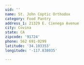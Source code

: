 ```yaml
---
uid: ''
name: St. John Coptic Orthodox
category: Food Pantry
address_1: 21329 E. Cienega Avenue
city: Covina
state: CA
zipcode: '91724'
phone: 562 691-0299
latitude: '34.103353'
longitude: '-117.838035'

---
```

